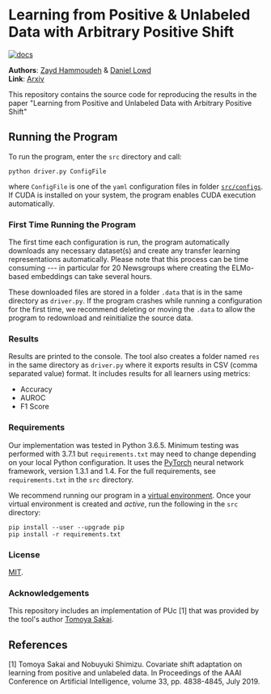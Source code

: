 # Learning from Positive & Unlabeled Data with Arbitrary Positive Shift

[![docs](https://img.shields.io/badge/license-MIT-blue.svg)](https://github.com/ZaydH/arbitrary_pu/blob/master/LICENSE)

**Authors**: [Zayd Hammoudeh](https://ZaydH.github.io) & [Daniel Lowd](https://ix.cs.uoregon.edu/~lowd/)  
**Link**: [Arxiv](https://arxiv.org/abs/2002.10261)

This repository contains the source code for reproducing the results in the paper "Learning from Positive and Unlabeled Data with Arbitrary Positive Shift"

## Running the Program

To run the program, enter the `src` directory and call:

`python driver.py ConfigFile`

where `ConfigFile` is one of the `yaml` configuration files in folder [`src/configs`](src/configs). If CUDA is installed on your system, the program enables CUDA execution automatically.

### First Time Running the Program

The first time each configuration is run, the program automatically downloads any necessary dataset(s) and create any transfer learning representations automatically.  Please note that this process can be time consuming --- in particular for 20 Newsgroups where creating the ELMo-based embeddings can take several hours.

These downloaded files are stored in a folder `.data` that is in the same directory as `driver.py`.  If the program crashes while running a configuration for the first time, we recommend deleting or moving the `.data` to allow the program to redownload and reinitialize the source data.

### Results

Results are printed to the console. The tool also creates a folder named `res` in the same directory as `driver.py` where it exports results in CSV (comma separated value) format.  It includes results for all learners using metrics:

* Accuracy
* AUROC
* F1 Score

### Requirements

Our implementation was tested in Python 3.6.5.  Minimum testing was performed with 3.7.1 but `requirements.txt` may need to change depending on your local Python configuration.  It uses the [PyTorch](https://pytorch.org/) neural network framework, version 1.3.1 and 1.4.  For the full requirements, see `requirements.txt` in the `src` directory.

We recommend running our program in a [virtual environment](https://docs.python.org/3/tutorial/venv.html).  Once your virtual environment is created and *active*, run the following in the `src` directory:

```
pip install --user --upgrade pip
pip install -r requirements.txt
```

### License

[MIT](https://github.com/ZaydH/udl_arbitrary_pu/blob/master/LICENSE).

### Acknowledgements

This repository includes an implementation of PUc [1] that was provided by the tool's author [Tomoya Sakai](https://t-sakai-kure.github.io/).

## References

[1] Tomoya Sakai and Nobuyuki Shimizu. Covariate shift adaptation on learning from positive and unlabeled data. In Proceedings of the AAAI Conference on Artificial Intelligence, volume 33, pp. 4838-4845, July 2019.
